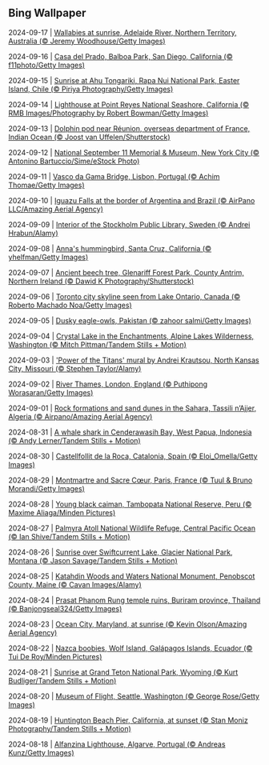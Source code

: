 ## Bing Wallpaper
2024-09-17 | [Wallabies at sunrise, Adelaide River, Northern Territory, Australia (© Jeremy Woodhouse/Getty Images)](./wallpaper/2024-09-17.jpg) 

2024-09-16 | [Casa del Prado, Balboa Park, San Diego, California (© f11photo/Getty Images)](./wallpaper/2024-09-16.jpg) 

2024-09-15 | [Sunrise at Ahu Tongariki, Rapa Nui National Park, Easter Island, Chile (© Piriya Photography/Getty Images)](./wallpaper/2024-09-15.jpg) 

2024-09-14 | [Lighthouse at Point Reyes National Seashore, California (© RMB Images/Photography by Robert Bowman/Getty Images)](./wallpaper/2024-09-14.jpg) 

2024-09-13 | [Dolphin pod near Réunion, overseas department of France, Indian Ocean (© Joost van Uffelen/Shutterstock)](./wallpaper/2024-09-13.jpg) 

2024-09-12 | [National September 11 Memorial & Museum, New York City (© Antonino Bartuccio/Sime/eStock Photo)](./wallpaper/2024-09-12.jpg) 

2024-09-11 | [Vasco da Gama Bridge, Lisbon, Portugal (© Achim Thomae/Getty Images)](./wallpaper/2024-09-11.jpg) 

2024-09-10 | [Iguazu Falls at the border of Argentina and Brazil (© AirPano LLC/Amazing Aerial Agency)](./wallpaper/2024-09-10.jpg) 

2024-09-09 | [Interior of the Stockholm Public Library, Sweden (© Andrei Hrabun/Alamy)](./wallpaper/2024-09-09.jpg) 

2024-09-08 | [Anna's hummingbird, Santa Cruz, California (© yhelfman/Getty Images)](./wallpaper/2024-09-08.jpg) 

2024-09-07 | [Ancient beech tree, Glenariff Forest Park, County Antrim, Northern Ireland (© Dawid K Photography/Shutterstock)](./wallpaper/2024-09-07.jpg) 

2024-09-06 | [Toronto city skyline seen from Lake Ontario, Canada (© Roberto Machado Noa/Getty Images)](./wallpaper/2024-09-06.jpg) 

2024-09-05 | [Dusky eagle-owls, Pakistan (© zahoor salmi/Getty Images)](./wallpaper/2024-09-05.jpg) 

2024-09-04 | [Crystal Lake in the Enchantments, Alpine Lakes Wilderness, Washington (© Mitch Pittman/Tandem Stills + Motion)](./wallpaper/2024-09-04.jpg) 

2024-09-03 | ['Power of the Titans' mural by Andrei Krautsou, North Kansas City, Missouri (© Stephen Taylor/Alamy)](./wallpaper/2024-09-03.jpg) 

2024-09-02 | [River Thames, London, England (© Puthipong Worasaran/Getty Images)](./wallpaper/2024-09-02.jpg) 

2024-09-01 | [Rock formations and sand dunes in the Sahara, Tassili n’Ajjer, Algeria (© Airpano/Amazing Aerial Agency)](./wallpaper/2024-09-01.jpg) 

2024-08-31 | [A whale shark in Cenderawasih Bay, West Papua, Indonesia (© Andy Lerner/Tandem Stills + Motion)](./wallpaper/2024-08-31.jpg) 

2024-08-30 | [Castellfollit de la Roca, Catalonia, Spain (© Eloi_Omella/Getty Images)](./wallpaper/2024-08-30.jpg) 

2024-08-29 | [Montmartre and Sacre Cœur, Paris, France (© Tuul & Bruno Morandi/Getty Images)](./wallpaper/2024-08-29.jpg) 

2024-08-28 | [Young black caiman, Tambopata National Reserve, Peru (© Maxime Aliaga/Minden Pictures)](./wallpaper/2024-08-28.jpg) 

2024-08-27 | [Palmyra Atoll National Wildlife Refuge, Central Pacific Ocean (© Ian Shive/Tandem Stills + Motion)](./wallpaper/2024-08-27.jpg) 

2024-08-26 | [Sunrise over Swiftcurrent Lake, Glacier National Park, Montana (© Jason Savage/Tandem Stills + Motion)](./wallpaper/2024-08-26.jpg) 

2024-08-25 | [Katahdin Woods and Waters National Monument, Penobscot County, Maine (© Cavan Images/Alamy)](./wallpaper/2024-08-25.jpg) 

2024-08-24 | [Prasat Phanom Rung temple ruins, Buriram province, Thailand (© Banjongseal324/Getty Images)](./wallpaper/2024-08-24.jpg) 

2024-08-23 | [Ocean City, Maryland, at sunrise (© Kevin Olson/Amazing Aerial Agency)](./wallpaper/2024-08-23.jpg) 

2024-08-22 | [Nazca boobies, Wolf Island, Galápagos Islands, Ecuador (© Tui De Roy/Minden Pictures)](./wallpaper/2024-08-22.jpg) 

2024-08-21 | [Sunrise at Grand Teton National Park, Wyoming (© Kurt Budliger/Tandem Stills + Motion)](./wallpaper/2024-08-21.jpg) 

2024-08-20 | [Museum of Flight, Seattle, Washington (© George Rose/Getty Images)](./wallpaper/2024-08-20.jpg) 

2024-08-19 | [Huntington Beach Pier, California, at sunset (© Stan Moniz Photography/Tandem Stills + Motion)](./wallpaper/2024-08-19.jpg) 

2024-08-18 | [Alfanzina Lighthouse, Algarve, Portugal (© Andreas Kunz/Getty Images)](./wallpaper/2024-08-18.jpg) 

